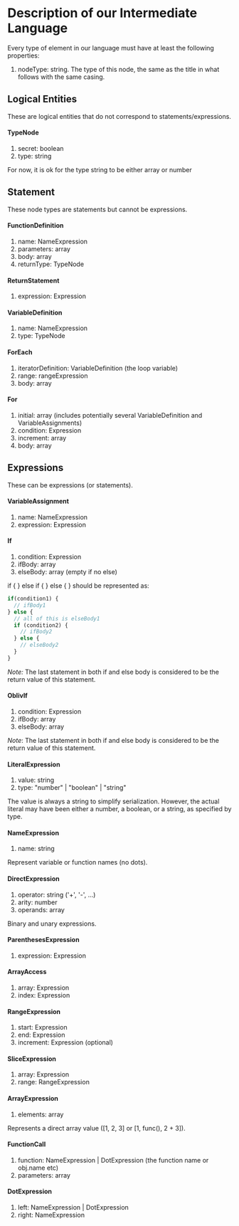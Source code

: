 # Description of our Intermediate Language

Every type of element in our language must have at least the following properties:

1. nodeType: string. The type of this node, the same as the title in what follows with the same casing.




## Logical Entities

These are logical entities that do not correspond to statements/expressions.

#### TypeNode

1. secret: boolean
2. type: string

For now, it is ok for the type string to be either array or number




## Statement

These node types are statements but cannot be expressions.

#### FunctionDefinition

1. name: NameExpression
2. parameters: array<VariableDefinition>
3. body: array<Statement>
4. returnType: TypeNode

#### ReturnStatement

1. expression: Expression

#### VariableDefinition

1. name: NameExpression
2. type: TypeNode

#### ForEach

1. iteratorDefinition: VariableDefinition (the loop variable)
2. range: rangeExpression
3. body: array<statements>

#### For

1. initial: array<Statement> (includes potentially several VariableDefinition and VariableAssignments)
2. condition: Expression
3. increment: array<Statement>
4. body: array<statement>




## Expressions

These can be expressions (or statements).

#### VariableAssignment

1. name: NameExpression
2. expression: Expression


#### If

1. condition: Expression
2. ifBody: array<Statement>
3. elseBody: array<Statement> (empty if no else)

if { } else if { } else { } should be represented as:
```javascript
if(condition1) {
  // ifBody1
} else {
  // all of this is elseBody1
  if (condition2) {
    // ifBody2
  } else {
    // elseBody2
  }
}
```

_Note:_ The last statement in both if and else body is considered to be
the return value of this statement.

#### OblivIf

1. condition: Expression
2. ifBody: array<Statement>
3. elseBody: array<Statement>

_Note_: The last statement in both if and else body is considered to be
the return value of this statement.

#### LiteralExpression

1. value: string
2. type: "number" | "boolean" | "string"

The value is always a string to simplify serialization. However, the actual literal
may have been either a number, a boolean, or a string, as specified by type.

#### NameExpression

1. name: string

Represent variable or function names (no dots).

#### DirectExpression

1. operator: string ('+', '-', ...)
2. arity: number
3. operands: array<Expression>

Binary and unary expressions.

#### ParenthesesExpression

1. expression: Expression

#### ArrayAccess

1. array: Expression
2. index: Expression

#### RangeExpression
1. start: Expression
2. end: Expression
3. increment: Expression (optional)

#### SliceExpression

1. array: Expression
2. range: RangeExpression

#### ArrayExpression
1. elements: array<Expression>

Represents a direct array value ([1, 2, 3] or [1, func(), 2 + 3]).

#### FunctionCall

1. function: NameExpression | DotExpression (the function name or obj.name etc)
2. parameters: array<Expression>

#### DotExpression

1. left: NameExpression | DotExpression
2. right: NameExpression
